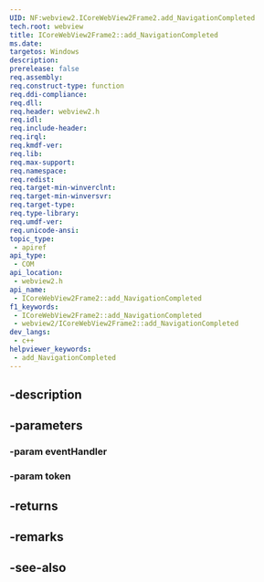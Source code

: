 ```yaml
---
UID: NF:webview2.ICoreWebView2Frame2.add_NavigationCompleted
tech.root: webview
title: ICoreWebView2Frame2::add_NavigationCompleted
ms.date: 
targetos: Windows
description: 
prerelease: false
req.assembly: 
req.construct-type: function
req.ddi-compliance: 
req.dll: 
req.header: webview2.h
req.idl: 
req.include-header: 
req.irql: 
req.kmdf-ver: 
req.lib: 
req.max-support: 
req.namespace: 
req.redist: 
req.target-min-winverclnt: 
req.target-min-winversvr: 
req.target-type: 
req.type-library: 
req.umdf-ver: 
req.unicode-ansi: 
topic_type:
 - apiref
api_type:
 - COM
api_location:
 - webview2.h
api_name:
 - ICoreWebView2Frame2::add_NavigationCompleted
f1_keywords:
 - ICoreWebView2Frame2::add_NavigationCompleted
 - webview2/ICoreWebView2Frame2::add_NavigationCompleted
dev_langs:
 - c++
helpviewer_keywords:
 - add_NavigationCompleted
---
```


## -description

## -parameters

### -param eventHandler

### -param token

## -returns

## -remarks

## -see-also

